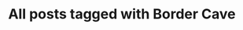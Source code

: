 ---
layout: tag
title: "All posts tagged with Border Cave"
permalink: /weblog/tags/border-cave/
taxonomy: Border Cave
---